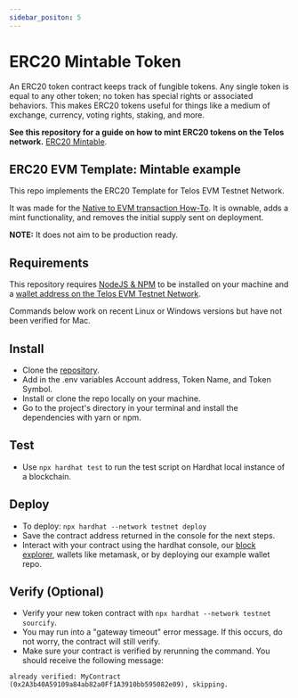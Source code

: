 ```yaml
---
sidebar_positon: 5
---
```


# ERC20 Mintable Token

An ERC20 token contract keeps track of fungible tokens. Any single token is equal to any other token; no token has special rights or associated behaviors. This makes ERC20 tokens useful for things like a medium of exchange, currency, voting rights, staking, and more.



__See this repository for a guide on how to mint ERC20 tokens on the Telos network.__ [ERC20 Mintable](https://github.com/telosnetwork/erc20-mintable-example).


## ERC20 EVM Template: Mintable example

This repo implements the ERC20 Template for Telos EVM Testnet Network.

It was made for the [Native to EVM transaction How-To](https://github.com/telosnetwork/native-to-evm-transaction). It is ownable, adds a mint functionality, and removes the initial supply sent on deployment.

**NOTE:** It does not aim to be production ready.

## Requirements

This repository requires [NodeJS & NPM](https://docs.npmjs.com/downloading-and-installing-node-js-and-npm) to be installed on your machine and a [wallet address on the Telos EVM Testnet Network](https://www.telos.net/developers/getting-started-on-testnet).

Commands below work on recent Linux or Windows versions but have not been verified for Mac.

## Install

- Clone the [repository](https://github.com/telosnetwork/erc20-mintable-example).
- Add in the .env variables Account address, Token Name, and Token Symbol.
- Install or clone the repo locally on your machine. 
- Go to the project's directory in your terminal and install the dependencies with yarn or npm.

## Test
- Use ```npx hardhat test``` to run the test script on Hardhat local instance of a blockchain. 

## Deploy
- To deploy: ```npx hardhat --network testnet deploy```
- Save the contract address returned in the console for the next steps.
- Interact with your contract using the hardhat console, our [block explorer](https://testnet.teloscan.io/), wallets like metamask, or by deploying our example wallet repo.

## Verify (Optional)
- Verify your new token contract with ```npx hardhat --network testnet sourcify```.
- You may run into a "gateway timeout" error message. If this occurs, do not worry, the contract will still verify.
- Make sure your contract is verified by rerunning the command. You should receive the following message: 

```already verified: MyContract (0x2A3b40A59109a84ab82a0Ff1A3910bb595082e09), skipping.```
